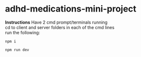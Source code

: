 # adhd-medications-mini-project

**Instructions**
Have 2 cmd prompt/terminals running\
cd to client and server folders in each of the cmd lines\
run the following:

```
npm i
```
```
npm run dev
```
